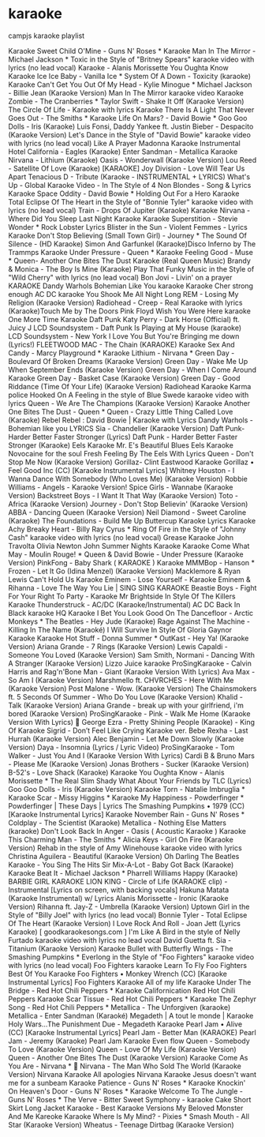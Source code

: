 # karaoke
campjs karaoke playlist

Karaoke Sweet Child O'Mine - Guns N' Roses *
Karaoke Man In The Mirror - Michael Jackson *
Toxic in the Style of "Britney Spears" karaoke video with lyrics (no lead vocal)
Karaoke - Alanis Morissette You Oughta Know
Karaoke Ice Ice Baby - Vanilla Ice *
System Of A Down - Toxicity (karaoke)
Karaoke Can't Get You Out Of My Head - Kylie Minogue *
Michael Jackson - Billie Jean (Karaoke Version)
Man In The Mirror karaoke video
Karaoke Zombie - The Cranberries *
Taylor Swift - Shake It Off (Karaoke Version)
The Circle Of Life - Karaoke with lyrics
Karaoke There Is A Light That Never Goes Out - The Smiths *
Karaoke Life On Mars? - David Bowie *
Goo Goo Dolls - Iris (Karaoke)
Luis Fonsi, Daddy Yankee ft. Justin Bieber - Despacito (Karaoke Version)
Let's Dance in the Style of "David Bowie" karaoke video with lyrics (no lead vocal)
Like A Prayer Madonna Karaoke Instrumental
Hotel California - Eagles (Karaoke)
Enter Sandman - Metallica Karaoke
Nirvana - Lithium (Karaoke)
Oasis - Wonderwall (Karaoke Version)
Lou Reed - Satellite Of Love (Karaoke)
[KARAOKE] Joy Division - Love Will Tear Us Apart
Tenacious D - Tribute (Karaoke - INSTRUMENTAL + LYRICS)
What's Up - Global Karaoke Video - In The Style of 4 Non Blondes - Song & Lyrics
Karaoke Space Oddity - David Bowie *
Holding Out For a Hero Karaoke
Total Eclipse Of The Heart in the Style of "Bonnie Tyler" karaoke video with lyrics (no lead vocal)
Train - Drops Of Jupiter (Karaoke)
Karaoke  Nirvana - Where Did You Sleep Last Night  Karaoke
Karaoke Superstition - Stevie Wonder *
Rock Lobster Lyrics
Blister in the Sun - Violent Femmes - Lyrics
Karaoke Don't Stop Believing (Small Town Girl) - Journey *
The Sound Of Silence - (HD Karaoke) Simon And Garfunkel
(Karaoke)Disco Inferno by The Trammps
Karaoke Under Pressure - Queen *
Karaoke Feeling Good - Muse *
Queen- Another One Bites The Dust Karaoke (Real Queen Music)
Brandy & Monica - The Boy Is Mine (Karaoke)
Play That Funky Music in the Style of "Wild Cherry" with lyrics (no lead vocal)
Bon Jovi - Livin' on a prayer KARAOKE
Dandy Warhols   Bohemian Like You karaoke
Karaoke Cher strong enough
AC DC karaoke  You Shook Me All Night Long
REM - Losing My Religion (Karaoke Version)
Radiohead - Creep - Real Karaoke with lyrics
(Karaoke)Touch Me by The Doors
Pink Floyd Wish You Were Here karaoke
One More Time Karaoke Daft Punk
Katy Perry - Dark Horse (Official) ft. Juicy J
LCD Soundsystem  - Daft Punk Is Playing at My House (karaoke)
LCD Soundsystem - New York I Love You But You're Bringing me down (Lyrics!)
FLEETWOOD MAC - The Chain (KARAOKE)
Karaoke Sex And Candy - Marcy Playground *
Karaoke Lithium - Nirvana *
Green Day - Boulevard Of Broken Dreams (Karaoke Version)
Green Day - Wake Me Up When September Ends (Karaoke Version)
Green Day - When I Come Around Karaoke
Green Day - Basket Case (Karaoke Version)
Green Day - Good Riddance (Time Of Your Life) (Karaoke Version)
Radiohead Karaoke Karma police
Hooked On A Feeling in the style of Blue Swede karaoke video with lyrics
Queen - We Are The Champions (Karaoke Version)
Karaoke Another One Bites The Dust - Queen *
Queen - Crazy Little Thing Called Love (Karaoke)
Rebel Rebel : David Bowie | Karaoke with Lyrics
Dandy Warhols - Bohemian like you LYRICS
Sia - Chandelier (Karaoke Version)
Daft Punk-Harder Better Faster Stronger (Lyrics)
Daft Punk - Harder Better Faster Stronger (Karaoke)
Eels Karaoke Mr. E's Beautiful Blues
Eels Karaoke Novocaine for the soul
Fresh Feeling By The Eels With Lyrics
Queen - Don't Stop Me Now (Karaoke Version)
Gorillaz- Clint Eastwood Karaoke
Gorillaz • Feel Good Inc (CC) [Karaoke Instrumental Lyrics]
Whitney Houston - I Wanna Dance With Somebody (Who Loves Me) (Karaoke Version)
Robbie Williams - Angels - Karaoke Version!
Spice Girls - Wannabe (Karaoke Version)
Backstreet Boys - I Want It That Way (Karaoke Version)
Toto - Africa (Karaoke Version)
Journey - Don't Stop Believin' (Karaoke Version)
ABBA - Dancing Queen (Karaoke Version)
Neil Diamond - Sweet Caroline (Karaoke)
The Foundations - Build Me Up Buttercup Karaoke Lyrics
Karaoke Achy Breaky Heart - Billy Ray Cyrus *
Ring Of Fire in the Style of "Johnny Cash" karaoke video with lyrics (no lead vocal)
Grease Karaoke John Travolta Olivia Newton John Summer Nights Karaoke
Karaoke Come What May - Moulin Rouge! *
Queen & David Bowie - Under Pressure (Karaoke Version)
PinkFong - Baby Shark ( KARAOKE )
Karaoke MMMBop - Hanson *
Frozen - Let It Go (Idina Menzel) (Karaoke Version)
Macklemore & Ryan Lewis   Can't Hold Us   Karaoke
Eminem - Lose Yourself - Karaoke
Eminem & Rihanna - Love The Way You Lie | SING SING KARAOKE
Beastie Boys - Fight For Your Right To Party - Karaoke
Mr Brightside  In Style Of The Killers  Karaoke
Thunderstruck - AC/DC (Karaoke/Instrumental)
AC DC Back In Black karaoke HQ
Karaoke I Bet You Look Good On The Dancefloor - Arctic Monkeys *
The Beatles - Hey Jude (Karaoke)
Rage Against The Machine - Killing In The Name (Karaoké)
I Will Survive   In Style Of Gloria Gaynor   Karaoke
Karaoke Hot Stuff - Donna Summer *
OutKast - Hey Ya! (Karaoke Version)
Ariana Grande - 7 Rings (Karaoke Version)
Lewis Capaldi - Someone You Loved (Karaoke Version)
Sam Smith, Normani - Dancing With A Stranger (Karaoke Version)
Lizzo Juice karaoke
ProSingKaraoke - Calvin Harris and Rag'n'Bone Man - Giant (Karaoke Version With Lyrics)
Ava Max -  So Am I (Karaoke Version)
Marshmello ft. CHVRCHES - Here With Me (Karaoke Version)
Post Malone - Wow. (Karaoke Version)
The Chainsmokers ft. 5 Seconds Of Summer - Who Do You Love (Karaoke Version)
Khalid - Talk (Karaoke Version)
Ariana Grande - break up with your girlfriend, i'm bored (Karaoke Version)
ProSingKaraoke - Pink - Walk Me Home (Karaoke Version With Lyrics)
🎤 George Ezra - Pretty Shining People (Karaoke) - King Of Karaoke
Sigrid - Don’t Feel Like Crying Karaoke ver.
Bebe Rexha - Last Hurrah (Karaoke Version)
Alec Benjamin - Let Me Down Slowly (Karaoke Version)
Daya - Insomnia (Lyrics / Lyric Video)
ProSingKaraoke - Tom Walker - Just You And I (Karaoke Version With Lyrics)
Cardi B & Bruno Mars - Please Me (Karaoke Version)
Jonas Brothers - Sucker (Karaoke Version)
B-52's - Love Shack (Karaoke)
Karaoke You Oughta Know - Alanis Morissette *
The Real Slim Shady
What About Your Friends by TLC (Lyrics)
Goo Goo Dolls - Iris (Karaoke Version)
Karaoke Torn - Natalie Imbruglia *
Karaoke Scar - Missy Higgins *
Karaoke My Happiness - Powderfinger *
Powderfinger | These Days | Lyrics
The Smashing Pumpkins • 1979 (CC) [Karaoke Instrumental Lyrics]
Karaoke November Rain - Guns N' Roses *
Coldplay - The Scientist (Karaoke)
Metallica - Nothing Else Matters (karaoke)
Don't Look Back In Anger - Oasis ( Acoustic Karaoke )
Karaoke This Charming Man - The Smiths *
Alicia Keys - Girl On Fire (Karaoke Version)
Rehab in the style of Amy Winehouse karaoke video with lyrics
Christina Aguilera - Beautiful (Karaoke Version)
Oh Darling The Beatles Karaoke - You Sing The Hits
Sir Mix-A-Lot - Baby Got Back (Karaoke)
Karaoke Beat It - Michael Jackson *
Pharrell Williams   Happy (Karaoke)
BARBIE GIRL KARAOKE
LION KING - Circle of Life (KARAOKE clip) - Instrumental [Lyrics on screen, with backing vocals]
Hakuna Matata (Karaoke Instrumental) w/ Lyrics
Alanis Morissette - Ironic (Karaoke Version)
Rihanna ft. Jay-Z - Umbrella (Karaoke Version)
Uptown Girl in the Style of "Billy Joel" with lyrics (no lead vocal)
Bonnie Tyler - Total Eclipse Of The Heart (Karaoke Version)
I Love Rock And Roll  - Joan Jett (Lyrics Karaoke) [ goodkaraokesongs.com ]
I'm Like A Bird in the style of Nelly Furtado karaoke video with lyrics no lead vocal
David Guetta ft. Sia - Titanium (Karaoke Version)
Karaoke Bullet with Butterfly Wings - The Smashing Pumpkins *
Everlong in the Style of "Foo Fighters" karaoke video with lyrics (no lead vocal)
Foo Fighters karaoke Learn To Fly
Foo Fighters   Best Of You Karaoke
Foo Fighters • Monkey Wrench (CC) [Karaoke Instrumental Lyrics]
Foo Fighters Karaoke All of my life
Karaoke Under The Bridge - Red Hot Chili Peppers *
Karaoke Californication   Red Hot Chili Peppers
Karaoke Scar Tissue - Red Hot Chili Peppers *
Karaoke The Zephyr Song - Red Hot Chili Peppers *
Metallica - The Unforgiven (karaoke)
Metallica - Enter Sandman (Karaoké)
Megadeth | A tout le monde | Karaoke
Holy Wars...The Punishment Due  - Megadeth Karaoke
Pearl Jam • Alive (CC) [Karaoke Instrumental Lyrics]
Pearl Jam - Better Man (KARAOKE)
Pearl Jam - Jeremy (Karaoke)
Pearl Jam Karaoke Even flow
Queen - Somebody To Love (Karaoke Version)
Queen - Love Of My Life (Karaoke Version)
Queen - Another One Bites The Dust (Karaoke Version)
Karaoke Come As You Are - Nirvana *
🎤 Nirvana - The Man Who Sold The World (Karaoke Version)
Nirvana Karaoke All apologies
Nirvana Karaoke Jesus doesn't want me for a sunbeam
Karaoke Patience - Guns N' Roses *
Karaoke Knockin' On Heaven's Door - Guns N' Roses *
Karaoke Welcome To The Jungle - Guns N' Roses *
The Verve - Bitter Sweet Symphony - karaoke
Cake Short Skirt Long Jacket Karaoke - Best Karaoke Versions
My Beloved Monster And Me Kareoke
Karaoke Where Is My Mind? - Pixies *
Smash Mouth - All Star (Karaoke Version)
Wheatus - Teenage Dirtbag (Karaoke Version)

